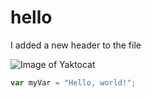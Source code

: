 # hello

I added a new header to the file 

![Image of Yaktocat](https://octodex.github.com/images/yaktocat.png)

``` javascript
var myVar = "Hello, world!";
```
